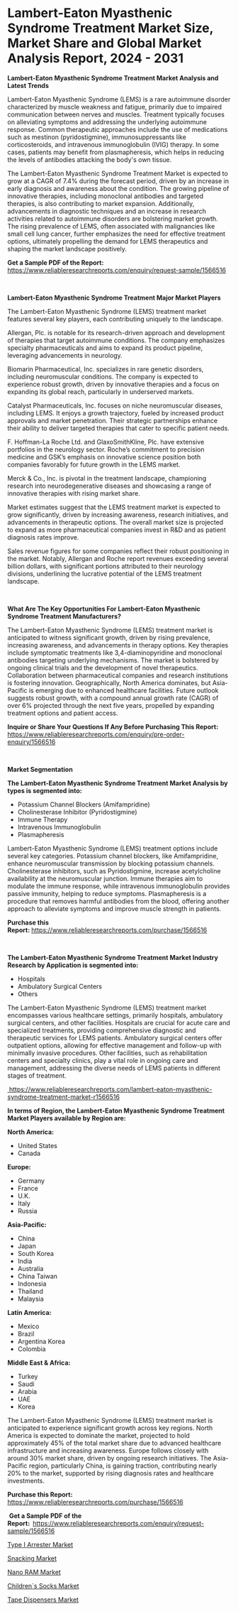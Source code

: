 <p><h1>Lambert-Eaton Myasthenic Syndrome Treatment Market Size, Market Share and Global Market Analysis Report, 2024 - 2031</h1></p><p><strong>Lambert-Eaton Myasthenic Syndrome Treatment Market Analysis and Latest Trends</strong></p>
<p><p>Lambert-Eaton Myasthenic Syndrome (LEMS) is a rare autoimmune disorder characterized by muscle weakness and fatigue, primarily due to impaired communication between nerves and muscles. Treatment typically focuses on alleviating symptoms and addressing the underlying autoimmune response. Common therapeutic approaches include the use of medications such as mestinon (pyridostigmine), immunosuppressants like corticosteroids, and intravenous immunoglobulin (IVIG) therapy. In some cases, patients may benefit from plasmapheresis, which helps in reducing the levels of antibodies attacking the body's own tissue.</p><p>The Lambert-Eaton Myasthenic Syndrome Treatment Market is expected to grow at a CAGR of 7.4% during the forecast period, driven by an increase in early diagnosis and awareness about the condition. The growing pipeline of innovative therapies, including monoclonal antibodies and targeted therapies, is also contributing to market expansion. Additionally, advancements in diagnostic techniques and an increase in research activities related to autoimmune disorders are bolstering market growth. The rising prevalence of LEMS, often associated with malignancies like small cell lung cancer, further emphasizes the need for effective treatment options, ultimately propelling the demand for LEMS therapeutics and shaping the market landscape positively.</p></p>
<p><strong>Get a Sample PDF of the Report:&nbsp;</strong> <a href="https://www.reliableresearchreports.com/enquiry/request-sample/1566516?utm_campaign=13&utm_medium=2&utm_source=Github&utm_content=ia&utm_term=29102024&utm_id=lambert-eaton-myasthenic-syndrome-treatment">https://www.reliableresearchreports.com/enquiry/request-sample/1566516</a></p>
<p>&nbsp;</p>
<p><strong>Lambert-Eaton Myasthenic Syndrome Treatment Major Market Players</strong></p>
<p><p>The Lambert-Eaton Myasthenic Syndrome (LEMS) treatment market features several key players, each contributing uniquely to the landscape.</p><p>Allergan, Plc. is notable for its research-driven approach and development of therapies that target autoimmune conditions. The company emphasizes specialty pharmaceuticals and aims to expand its product pipeline, leveraging advancements in neurology.</p><p>Biomarin Pharmaceutical, Inc. specializes in rare genetic disorders, including neuromuscular conditions. The company is expected to experience robust growth, driven by innovative therapies and a focus on expanding its global reach, particularly in underserved markets.</p><p>Catalyst Pharmaceuticals, Inc. focuses on niche neuromuscular diseases, including LEMS. It enjoys a growth trajectory, fueled by increased product approvals and market penetration. Their strategic partnerships enhance their ability to deliver targeted therapies that cater to specific patient needs.</p><p>F. Hoffman-La Roche Ltd. and GlaxoSmithKline, Plc. have extensive portfolios in the neurology sector. Roche’s commitment to precision medicine and GSK’s emphasis on innovative science position both companies favorably for future growth in the LEMS market.</p><p>Merck & Co., Inc. is pivotal in the treatment landscape, championing research into neurodegenerative diseases and showcasing a range of innovative therapies with rising market share. </p><p>Market estimates suggest that the LEMS treatment market is expected to grow significantly, driven by increasing awareness, research initiatives, and advancements in therapeutic options. The overall market size is projected to expand as more pharmaceutical companies invest in R&D and as patient diagnosis rates improve.</p><p>Sales revenue figures for some companies reflect their robust positioning in the market. Notably, Allergan and Roche report revenues exceeding several billion dollars, with significant portions attributed to their neurology divisions, underlining the lucrative potential of the LEMS treatment landscape.</p></p>
<p>&nbsp;</p>
<p><strong>What Are The Key Opportunities For Lambert-Eaton Myasthenic Syndrome Treatment Manufacturers?</strong></p>
<p><p>The Lambert-Eaton Myasthenic Syndrome (LEMS) treatment market is anticipated to witness significant growth, driven by rising prevalence, increasing awareness, and advancements in therapy options. Key therapies include symptomatic treatments like 3,4-diaminopyridine and monoclonal antibodies targeting underlying mechanisms. The market is bolstered by ongoing clinical trials and the development of novel therapeutics. Collaboration between pharmaceutical companies and research institutions is fostering innovation. Geographically, North America dominates, but Asia-Pacific is emerging due to enhanced healthcare facilities. Future outlook suggests robust growth, with a compound annual growth rate (CAGR) of over 6% projected through the next five years, propelled by expanding treatment options and patient access.</p></p>
<p><strong>Inquire or Share Your Questions If Any Before Purchasing This Report:</strong> <a href="https://www.reliableresearchreports.com/enquiry/pre-order-enquiry/1566516?utm_campaign=13&utm_medium=2&utm_source=Github&utm_content=ia&utm_term=29102024&utm_id=lambert-eaton-myasthenic-syndrome-treatment">https://www.reliableresearchreports.com/enquiry/pre-order-enquiry/1566516</a></p>
<p>&nbsp;</p>
<p><strong>Market Segmentation</strong></p>
<p><strong>The Lambert-Eaton Myasthenic Syndrome Treatment Market Analysis by types is segmented into:</strong></p>
<p><ul><li>Potassium Channel Blockers (Amifampridine)</li><li>Cholinesterase Inhibitor (Pyridostigmine)</li><li>Immune Therapy</li><li>Intravenous Immunoglobulin</li><li>Plasmapheresis</li></ul></p>
<p><p>Lambert-Eaton Myasthenic Syndrome (LEMS) treatment options include several key categories. Potassium channel blockers, like Amifampridine, enhance neuromuscular transmission by blocking potassium channels. Cholinesterase inhibitors, such as Pyridostigmine, increase acetylcholine availability at the neuromuscular junction. Immune therapies aim to modulate the immune response, while intravenous immunoglobulin provides passive immunity, helping to reduce symptoms. Plasmapheresis is a procedure that removes harmful antibodies from the blood, offering another approach to alleviate symptoms and improve muscle strength in patients.</p></p>
<p><strong>Purchase this Report:&nbsp;</strong><a href="https://www.reliableresearchreports.com/purchase/1566516?utm_campaign=13&utm_medium=2&utm_source=Github&utm_content=ia&utm_term=29102024&utm_id=lambert-eaton-myasthenic-syndrome-treatment">https://www.reliableresearchreports.com/purchase/1566516</a></p>
<p>&nbsp;</p>
<p><strong>The Lambert-Eaton Myasthenic Syndrome Treatment Market Industry Research by Application is segmented into:</strong></p>
<p><ul><li>Hospitals</li><li>Ambulatory Surgical Centers</li><li>Others</li></ul></p>
<p><p>The Lambert-Eaton Myasthenic Syndrome (LEMS) treatment market encompasses various healthcare settings, primarily hospitals, ambulatory surgical centers, and other facilities. Hospitals are crucial for acute care and specialized treatments, providing comprehensive diagnostic and therapeutic services for LEMS patients. Ambulatory surgical centers offer outpatient options, allowing for effective management and follow-up with minimally invasive procedures. Other facilities, such as rehabilitation centers and specialty clinics, play a vital role in ongoing care and management, addressing the diverse needs of LEMS patients in different stages of treatment.</p></p>
<p><a href="https://www.reliableresearchreports.com/lambert-eaton-myasthenic-syndrome-treatment-market-r1566516?utm_campaign=13&utm_medium=2&utm_source=Github&utm_content=ia&utm_term=29102024&utm_id=lambert-eaton-myasthenic-syndrome-treatment">&nbsp;https://www.reliableresearchreports.com/lambert-eaton-myasthenic-syndrome-treatment-market-r1566516</a></p>
<p><strong>In terms of Region, the Lambert-Eaton Myasthenic Syndrome Treatment Market Players available by Region are:</strong></p>
<p>
    <p> <strong> North America: </strong>
        <ul>
            <li>United States</li>
            <li>Canada</li>
        </ul>
        </p> 
    <p> <strong> Europe: </strong>
        <ul>
            <li>Germany</li>
            <li>France</li>
            <li>U.K.</li>
            <li>Italy</li>
            <li>Russia</li>
        </ul>
        </p> 
    <p> <strong> Asia-Pacific: </strong>
        <ul>
            <li>China</li>
            <li>Japan</li>
            <li>South Korea</li>
            <li>India</li>
            <li>Australia</li>
            <li>China Taiwan</li>
            <li>Indonesia</li>
            <li>Thailand</li>
            <li>Malaysia</li>
        </ul>
        </p> 
    <p> <strong> Latin America: </strong>
        <ul>
            <li>Mexico</li>
            <li>Brazil</li>
            <li>Argentina Korea</li>
            <li>Colombia</li>
        </ul>
        </p> 
    <p> <strong> Middle East & Africa: </strong>
        <ul>
            <li>Turkey</li>
            <li>Saudi</li>
            <li>Arabia</li>
            <li>UAE</li>
            <li>Korea</li>
        </ul>
    </p>
    </p>
<p><p>The Lambert-Eaton Myasthenic Syndrome (LEMS) treatment market is anticipated to experience significant growth across key regions. North America is expected to dominate the market, projected to hold approximately 45% of the total market share due to advanced healthcare infrastructure and increasing awareness. Europe follows closely with around 30% market share, driven by ongoing research initiatives. The Asia-Pacific region, particularly China, is gaining traction, contributing nearly 20% to the market, supported by rising diagnosis rates and healthcare investments.</p></p>
<p><strong>Purchase this Report: </strong><a href="https://www.reliableresearchreports.com/purchase/1566516?utm_campaign=13&utm_medium=2&utm_source=Github&utm_content=ia&utm_term=29102024&utm_id=lambert-eaton-myasthenic-syndrome-treatment">https://www.reliableresearchreports.com/purchase/1566516</a></p>
<p>&nbsp;<strong>Get a Sample PDF of the Report:&nbsp;&nbsp;</strong><a href="https://www.reliableresearchreports.com/enquiry/request-sample/1566516?utm_campaign=13&utm_medium=2&utm_source=Github&utm_content=ia&utm_term=29102024&utm_id=lambert-eaton-myasthenic-syndrome-treatment">https://www.reliableresearchreports.com/enquiry/request-sample/1566516</a></p>
<p><strong></strong></p>
<p><p><a href="https://issuu.com/reportprime-2/docs/type-i-arrester-market-size-2030.pp_cd89820d5d30dd?utm_campaign=13&utm_medium=2&utm_source=Github&utm_content=ia&utm_term=29102024&utm_id=lambert-eaton-myasthenic-syndrome-treatment">Type I Arrester Market</a></p><p><a href="https://www.linkedin.com/pulse/snacking-market-revolution-2024-2031-trends-shaping-next-decade-iezac?utm_campaign=13&utm_medium=2&utm_source=Github&utm_content=ia&utm_term=29102024&utm_id=lambert-eaton-myasthenic-syndrome-treatment">Snacking Market</a></p><p><a href="https://github.com/roydonhol47/Market-Research-Report-List-1/blob/main/nano-ram-market.md?utm_campaign=13&utm_medium=2&utm_source=Github&utm_content=ia&utm_term=29102024&utm_id=lambert-eaton-myasthenic-syndrome-treatment">Nano RAM Market</a></p><p><a href="https://github.com/pinesamshigoz/Market-Research-Report-List-1/blob/main/childrens-socks-market.md?utm_campaign=13&utm_medium=2&utm_source=Github&utm_content=ia&utm_term=29102024&utm_id=lambert-eaton-myasthenic-syndrome-treatment">Children`s Socks Market</a></p><p><a href="https://www.linkedin.com/pulse/tape-dispensers-market-size-status-forecast-2024-2031-bultigen-fjksc?utm_campaign=13&utm_medium=2&utm_source=Github&utm_content=ia&utm_term=29102024&utm_id=lambert-eaton-myasthenic-syndrome-treatment">Tape Dispensers Market</a></p></p>
